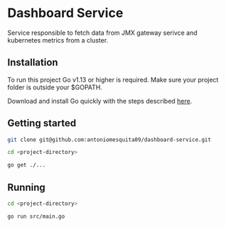 # Dashboard Service

Service responsible to fetch data from JMX gateway serivce and kubernetes metrics from a cluster.

## Installation

To run this project Go v1.13 or higher is required. Make sure your project folder is outside your $GOPATH.

Download and install Go quickly with the steps described [here](https://go.dev/doc/install).

## Getting started

```bash
git clone git@github.com:antoniomesquita09/dashboard-service.git
```
```bash
cd <project-directory>
```
```bash
go get ./...
```

## Running

```bash
cd <project-directory>
```
```bash
go run src/main.go
```